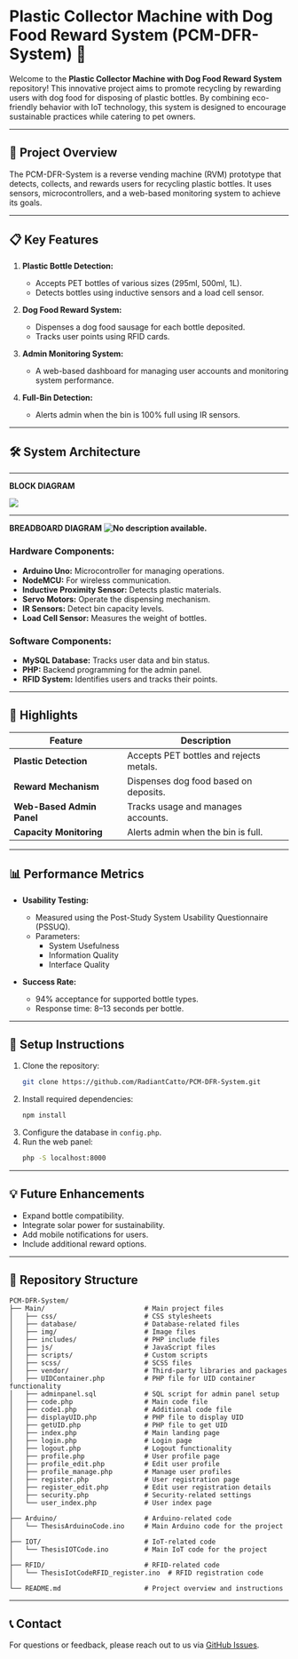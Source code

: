 
# Plastic Collector Machine with Dog Food Reward System (PCM-DFR-System) 🐶

Welcome to the **Plastic Collector Machine with Dog Food Reward System** repository! This innovative project aims to promote recycling by rewarding users with dog food for disposing of plastic bottles. By combining eco-friendly behavior with IoT technology, this system is designed to encourage sustainable practices while catering to pet owners.

---

## 🚀 **Project Overview**

The PCM-DFR-System is a reverse vending machine (RVM) prototype that detects, collects, and rewards users for recycling plastic bottles. It uses sensors, microcontrollers, and a web-based monitoring system to achieve its goals.

---

## 📋 **Key Features**

1. **Plastic Bottle Detection:**
   - Accepts PET bottles of various sizes (295ml, 500ml, 1L).
   - Detects bottles using inductive sensors and a load cell sensor.

2. **Dog Food Reward System:**
   - Dispenses a dog food sausage for each bottle deposited.
   - Tracks user points using RFID cards.

3. **Admin Monitoring System:**
   - A web-based dashboard for managing user accounts and monitoring system performance.

4. **Full-Bin Detection:**
   - Alerts admin when the bin is 100% full using IR sensors.

---

## 🛠️ **System Architecture**
----
**BLOCK DIAGRAM**

**![](https://lh7-rt.googleusercontent.com/docsz/AD_4nXcE74XeArd_qzuTaHRsEkC0hsW_qzjc5TDARkavpA4ABnXsPfHZ1YSYljWhXWe-hTzlRWJYyODmudi76Kh14ZTi-FGZxmsVBj1-B7pOUWMx4wytH2yPzc85oQDMG9Y6JQvhw4kdygm4KJj23euRtNY?key=wAnhi_jwVwyVVq5B01u1w5JG)**

----
**BREADBOARD DIAGRAM**
**![No description available.](https://lh7-rt.googleusercontent.com/docsz/AD_4nXdC9ii6J8eyqT8RtG8VOzoGo2xp9Mwqi1K9VAe49sfgyUwVosRG504rt4sffat2Q0qN0hnzJDpcJYN_746Yrd_rTvKKLAMEf3vt4G2rIIub9Th9pXEwUGCgJ75NaskOsqBC6keJutg5s8d4D2pAvA?key=wAnhi_jwVwyVVq5B01u1w5JG)**
### Hardware Components:
- **Arduino Uno:** Microcontroller for managing operations.
- **NodeMCU:** For wireless communication.
- **Inductive Proximity Sensor:** Detects plastic materials.
- **Servo Motors:** Operate the dispensing mechanism.
- **IR Sensors:** Detect bin capacity levels.
- **Load Cell Sensor:** Measures the weight of bottles.

### Software Components:
- **MySQL Database:** Tracks user data and bin status.
- **PHP:** Backend programming for the admin panel.
- **RFID System:** Identifies users and tracks their points.

---

## 🌟 **Highlights**

| Feature                     | Description                               |
|-----------------------------|-------------------------------------------|
| **Plastic Detection**       | Accepts PET bottles and rejects metals.  |
| **Reward Mechanism**        | Dispenses dog food based on deposits.    |
| **Web-Based Admin Panel**   | Tracks usage and manages accounts.       |
| **Capacity Monitoring**     | Alerts admin when the bin is full.       |

---

## 📊 **Performance Metrics**

- **Usability Testing:**
  - Measured using the Post-Study System Usability Questionnaire (PSSUQ).
  - Parameters:
    - System Usefulness
    - Information Quality
    - Interface Quality

- **Success Rate:**
  - 94% acceptance for supported bottle types.
  - Response time: 8–13 seconds per bottle.

---
## 🔧 **Setup Instructions**

1. Clone the repository:
   ```bash
   git clone https://github.com/RadiantCatto/PCM-DFR-System.git
   ```
2. Install required dependencies:
   ```bash
   npm install
   ```
3. Configure the database in `config.php`.
4. Run the web panel:
   ```bash
   php -S localhost:8000
   ```

---

## 💡 **Future Enhancements**

- Expand bottle compatibility.
- Integrate solar power for sustainability.
- Add mobile notifications for users.
- Include additional reward options.

---

## 📂 **Repository Structure**

```
PCM-DFR-System/
├── Main/                         # Main project files
│   ├── css/                      # CSS stylesheets
│   ├── database/                 # Database-related files
│   ├── img/                      # Image files
│   ├── includes/                 # PHP include files
│   ├── js/                       # JavaScript files
│   ├── scripts/                  # Custom scripts
│   ├── scss/                     # SCSS files
│   ├── vendor/                   # Third-party libraries and packages
│   ├── UIDContainer.php          # PHP file for UID container functionality
│   ├── adminpanel.sql            # SQL script for admin panel setup
│   ├── code.php                  # Main code file
│   ├── code1.php                 # Additional code file
│   ├── displayUID.php            # PHP file to display UID
│   ├── getUID.php                # PHP file to get UID
│   ├── index.php                 # Main landing page
│   ├── login.php                 # Login page
│   ├── logout.php                # Logout functionality
│   ├── profile.php               # User profile page
│   ├── profile_edit.php          # Edit user profile
│   ├── profile_manage.php        # Manage user profiles
│   ├── register.php              # User registration page
│   ├── register_edit.php         # Edit user registration details
│   ├── security.php              # Security-related settings
│   └── user_index.php            # User index page
│
├── Arduino/                      # Arduino-related code
│   └── ThesisArduinoCode.ino     # Main Arduino code for the project
│
├── IOT/                          # IoT-related code
│   └── ThesisIOTCode.ino         # Main IoT code for the project
│
├── RFID/                         # RFID-related code
│   └── ThesisIotCodeRFID_register.ino  # RFID registration code
│
└── README.md                     # Project overview and instructions
```

---
## 📞 **Contact**

For questions or feedback, please reach out to us via [GitHub Issues](https://github.com/RadiantCatto/PCM-DFR-System/issues).
